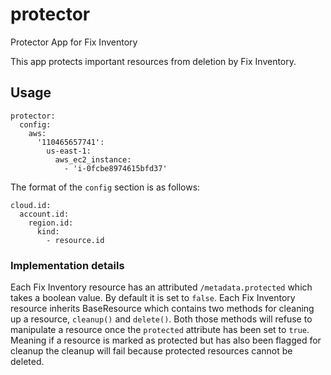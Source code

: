 # protector
Protector App for Fix Inventory

This app protects important resources from deletion by Fix Inventory.

## Usage

```
protector:
  config:
    aws:
      '110465657741':
        us-east-1:
          aws_ec2_instance:
            - 'i-0fcbe8974615bfd37'
```

The format of the `config` section is as follows:

```
cloud.id:
  account.id:
    region.id:
      kind:
        - resource.id
```

### Implementation details

Each Fix Inventory resource has an attributed `/metadata.protected` which takes a boolean value. By default it is set to `false`. Each Fix Inventory resource inherits BaseResource which contains two methods for cleaning up a resource, `cleanup()` and `delete()`. Both those methods will refuse to manipulate a resource once the `protected` attribute has been set to `true`. Meaning if a resource is marked as protected but has also been flagged for cleanup the cleanup will fail because protected resources cannot be deleted.
